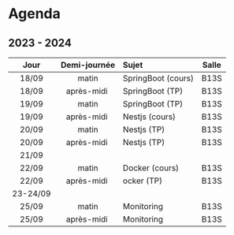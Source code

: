 # Agenda

## 2023 - 2024

| Jour  | Demi-journée  | Sujet               | Salle |
| :---: | :---:         | :---                | :---: |
| 18/09 | matin         | SpringBoot (cours)  | B13S  |
| 18/09 | après-midi    | SpringBoot (TP)     | B13S  |
| 19/09 | matin         | SpringBoot (TP)     | B13S  |
| 19/09 | après-midi    | Nestjs (cours)      | B13S  |
| 20/09 | matin         | Nestjs (TP)         | B13S  |
| 20/09 | après-midi    | Nestjs (TP)         | B13S  |
| 21/09
| 22/09 | matin         | Docker (cours)      | B13S  |
| 22/09 | après-midi    | ocker (TP)          | B13S  |
| 23-24/09
| 25/09 | matin         | Monitoring          | B13S  |
| 25/09 | après-midi    | Monitoring          | B13S  |
